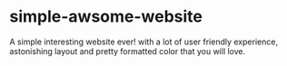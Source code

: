 # simple-awsome-website
A simple interesting website ever! with a lot of user friendly experience, astonishing layout and pretty formatted color that you will love.

